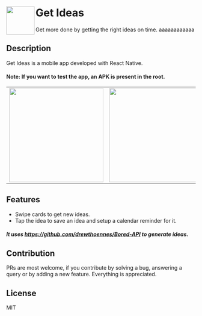 <h1>
<img align="left"  width=75 height=75 src="./images/icon.png">

# Get Ideas

</h1>

Get more done by getting the right ideas on time. aaaaaaaaaaaa

## Description

Get Ideas is a mobile app developed with React Native.

#### Note: If you want to test the app, an APK is present in the root.

<table>
<td>
<img src='./images/screenshot1.png' width=250 />
</td>
<td>
<img src='./images/screenshot2.png' width=250 />
</td>
<td>
<img src='./images/screenshot3.png' width=250 />
</td>
<td>
<img src='./images/screenshot4.png' width=250 />
</td>
<td>
<img src='./images/screenshot5.png' width=250 />
</td>
<td>
<img src='./images/screenshot6.png' width=250 />
</td>
</table>

## Features

- Swipe cards to get new ideas.
- Tap the idea to save an idea and setup a calendar reminder for it.

##### It uses https://github.com/drewthoennes/Bored-API to generate ideas.

## Contribution

PRs are most welcome, if you contribute by solving a bug, answering a query or by adding a new feature. Everything is appreciated.

## License

MIT
